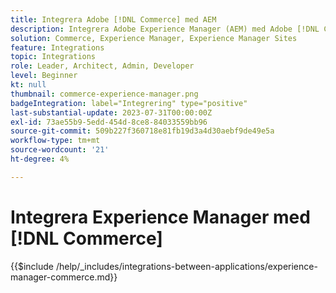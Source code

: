 ```yaml
---
title: Integrera Adobe [!DNL Commerce] med AEM
description: Integrera Adobe Experience Manager (AEM) med Adobe [!DNL Commerce] för att skapa engagerande shoppingupplevelser.
solution: Commerce, Experience Manager, Experience Manager Sites
feature: Integrations
topic: Integrations
role: Leader, Architect, Admin, Developer
level: Beginner
kt: null
thumbnail: commerce-experience-manager.png
badgeIntegration: label="Integrering" type="positive"
last-substantial-update: 2023-07-31T00:00:00Z
exl-id: 73ae55b9-5edd-454d-8ce8-84033559bb96
source-git-commit: 509b227f360718e81fb19d3a4d30aebf9de49e5a
workflow-type: tm+mt
source-wordcount: '21'
ht-degree: 4%

---
```


# Integrera Experience Manager med [!DNL Commerce]

{{$include /help/_includes/integrations-between-applications/experience-manager-commerce.md}}
